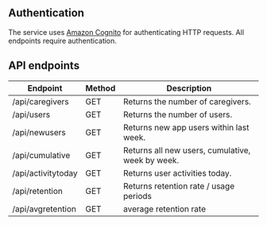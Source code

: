 ## Authentication

The service uses [Amazon Cognito](https://aws.amazon.com/cognito/) for authenticating HTTP requests. All endpoints require authentication. 

## API endpoints

| Endpoint        | Method | Description                       |
|-----------------|--------|-----------------------------------|
| /api/caregivers | GET    | Returns the number of caregivers. |
| /api/users      | GET    | Returns the number of users.      |
| /api/newusers  | GET    | Returns new app users within last week. |
| /api/cumulative | GET   | Returns all new users, cumulative, week by week. |
| /api/activitytoday | GET | Returns user activities today. |
| /api/retention | GET | Returns retention rate / usage periods |
| /api/avgretention | GET | average retention rate |
